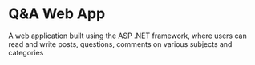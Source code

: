 # Q&A Web App

A web application built using the ASP .NET framework, where users can read and write posts, questions, comments on various subjects and categories
